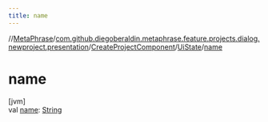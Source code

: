 ```yaml
---
title: name
---
```

//[MetaPhrase](../../../../index.html)/[com.github.diegoberaldin.metaphrase.feature.projects.dialog.newproject.presentation](../../index.html)/[CreateProjectComponent](../index.html)/[UiState](index.html)/[name](name.html)



# name



[jvm]\
val [name](name.html): [String](https://kotlinlang.org/api/latest/jvm/stdlib/kotlin/-string/index.html)




